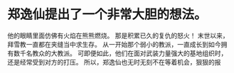 # 郑逸仙提出了一个非常大胆的想法。
他的眼睛里面仿佛有火焰在熊熊燃烧。
那是积累已久的复仇的怒火！
末世以来，拜雪教一直都在夹缝当中求生存。
从一开始那个弱小的教派，一直成长到如今拥有数千名教众的大教派。
可即便如此，他们在面对武装力量强大的基地组织时，还是经常受到对方的打压。
所以，郑逸仙也无时无刻不在等着机会，狠狠的报

